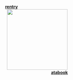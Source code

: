 <br><br><br>

<h4 align="center">
  <a href="https://rentry.co/guys">rentry</a>       ⠀⠀⠀⠀⠀⠀       ⠀⠀⠀⠀⠀⠀⠀⠀⠀⠀<br>
<img src="https://github.com/user-attachments/assets/84ec380b-4dcf-4cbe-8721-01abf6251957" width="200" height="auto"></img><br>
       ⠀⠀⠀⠀⠀⠀       ⠀⠀⠀⠀⠀⠀⠀⠀<a href="https://toji.atabook.org">atabook</a>
</h4>

<br><br><br>
